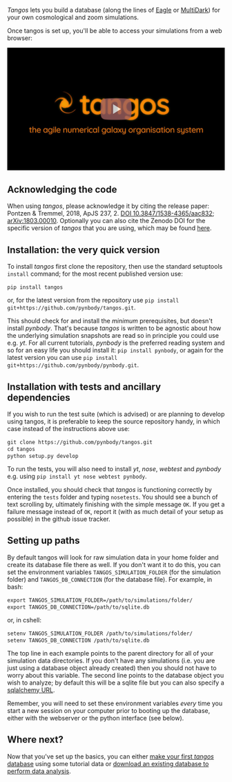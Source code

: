 _Tangos_ lets you build a database (along the lines of [Eagle](http://icc.dur.ac.uk/Eagle/database.php) 
or [MultiDark](https://www.cosmosim.org/cms/documentation/projects/multidark-bolshoi-project/))
 for your own cosmological and zoom simulations. 
 
Once tangos is set up, you'll be able to access your simulations from a web browser:

[![Tangos and its web server](images/video_play.png)](https://www.youtube.com/watch?v=xHyzJmNsVMw)

 
Acknowledging the code
----------------------
When using _tangos_, please acknowledge it by citing the release paper:
Pontzen & Tremmel, 2018, ApJS 237, 2. [DOI 10.3847/1538-4365/aac832](https://doi.org/10.3847/1538-4365/aac832);  [arXiv:1803.00010](https://arxiv.org/pdf/1803.00010.pdf). Optionally you can also cite the Zenodo DOI for the specific version of _tangos_ that you are using, which may be found [here](https://doi.org/10.5281/zenodo.1243070).


Installation: the very quick version
------------

To install _tangos_ first clone the repository, then use the standard setuptools `install` command;
for the most recent published version use:

```
pip install tangos
```

or, for the latest version from the repository use `pip install git+https://github.com/pynbody/tangos.git`.


This should check for and install the _minimum_ prerequisites, but doesn't install _pynbody_. That's because _tangos_ is
written to be agnostic about how the underlying simulation snapshots are read so in principle you could use e.g. _yt_.
For all current tutorials, _pynbody_ is the preferred reading system and so for an easy life you should install it:
`pip install pynbody`, or again for the latest version you can use `pip install git+https://github.com/pynbody/pynbody.git`.


Installation with tests and ancillary dependencies
--------------------------------------------------

If you wish to run the test suite (which is advised) or are planning to develop using tangos, 
it is preferable to keep the source repository handy, in which case instead of the instructions
above use:
```
git clone https://github.com/pynbody/tangos.git
cd tangos
python setup.py develop
```

To run the tests, you will also need to install _yt_, _nose_, _webtest_ and _pynbody_ e.g. using `pip install yt nose webtest pynbody`. 

Once installed, you should check that _tangos_ is functioning correctly by entering the `tests` folder and
typing `nosetests`. You should see a bunch of text scrolling by, ultimately finishing with the simple message `OK`.
If you get a failure message instead of `OK`, report it (with as much detail of your setup as possible) in the
github issue tracker.

Setting up paths
----------------

By default tangos will look for raw simulation data in your home folder and create its database file there as well.
If you don't want it to do this, you can set the environment variables `TANGOS_SIMULATION_FOLDER` (for the simulation folder)
and `TANGOS_DB_CONNECTION` (for the database file). For example, in bash:

```
export TANGOS_SIMULATION_FOLDER=/path/to/simulations/folder/
export TANGOS_DB_CONNECTION=/path/to/sqlite.db
```
or, in cshell:
```
setenv TANGOS_SIMULATION_FOLDER /path/to/simulations/folder/
setenv TANGOS_DB_CONNECTION /path/to/sqlite.db
```
The top line in each example points to the parent directory for all of your simulation data directories.
If you don't have any simulations (i.e. you are just using a database object already created) then you
should not have to worry about this variable. The second line points to the database object you wish to analyze;
by default this will be a sqlite file but you can also specify a
[sqlalchemy URL](http://docs.sqlalchemy.org/en/latest/core/engines.html#database-urls).

Remember, you will need to set these environment variables *every* time you start a new session on your computer prior
to booting up the database, either with the webserver or the python interface (see below).

Where next?
-----------

Now that you've set up the basics, you can either [make your first _tangos_ database](first_steps.md)
using some tutorial data or [download an existing database to perform data analysis](data_exploration.md).
